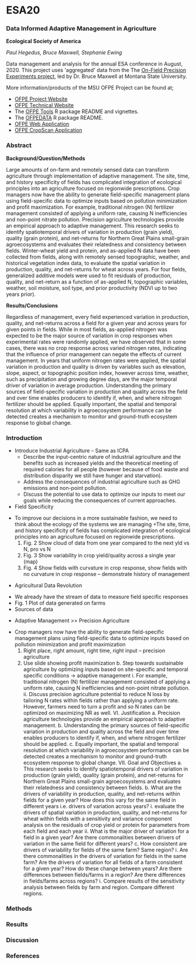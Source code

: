 # ESA20
### Data Informed Adaptive Management in Agriculture
**Ecological Society of America**

*Paul Hegedus, Bruce Maxwell, Stephanie Ewing*

Data management and analysis for the annual ESA conference in August, 2020. This project uses 'aggregated' data from the The [On-Field Precision Experiments project](https://sites.google.com/site/ofpeframework/), led by Dr. Bruce Maxwell at Montana State University.

More information/products of the MSU OFPE Project can be found at;

  * [OFPE Project Website](https://sites.google.com/site/ofpeframework/)
  * [OFPE Technical Website](https://paulhegedus.github.io/OFPE-Website/)
  * The [OFPE Tools](https://github.com/paulhegedus/OFPE.git) R package README and vignettes.
  * The [OFPEDATA]([here](https://github.com/paulhegedus/OFPEDATA.git)) R package README.
  * [OFPE Web Application](https://paulhegedus.shinyapps.io/OFPE_AnalysisAndSim_App_v1/?_ga=2.189182059.1336631904.1592115204-590292424.1592115204)
  * [OFPE CropScan Application](https://paulhegedus.shinyapps.io/OFPE_Protein_Application/?_ga=2.69643152.1880072526.1592481594-590292424.1592115204)

### Abstract
**Background/Question/Methods**

Large amounts of on-farm and remotely sensed data can transform agriculture through implementation of adaptive management. The site, time, and history specificity of fields has complicated integration of ecological principles into an agriculture focused on regionwide prescriptions. Crop managers now have the ability to generate field-specific management plans using field-specific data to optimize inputs based on pollution minimization and profit maximization. For example, traditional nitrogen (N) fertilizer management consisted of applying a uniform rate, causing N inefficiencies and non-point nitrate pollution. Precision agriculture technologies provide an empirical approach to adaptive management. This research seeks to identify spatiotemporal drivers of variation in production (grain yield), quality (grain protein), and net-returns for Northern Great Plains small-grain agroecosystems and evaluates their relatedness and consistency between fields. Winter-wheat yield and protein, and as-applied N data have been collected from fields, along with remotely sensed topographic, weather, and historical vegetation index data, to evaluate the spatial variation in production, quality, and net-returns for wheat across  years. For four fields, generalized additive models were used to fit residuals of production, quality, and net-return as a function of as-applied N, topographic variables, weather, soil moisture, soil type, and prior productivity (NDVI up to two years prior).

**Results/Conclusions**

Regardless of management, every field experienced variation in production, quality, and net-returns across a field for a given year and across years for given points in fields. While in most fields, as-applied nitrogen was expected to be the major source of variation in crop responses when experimental rates were randomly applied, we have observed that in some cases, there was no crop response across varied nitrogen rates, indicating that the influence of prior management can negate the effects of current management. In years that uniform nitrogen rates were applied, the spatial variation in production and quality is driven by variables such as elevation, slope, aspect, or topographic position index, however across time, weather, such as precipitation and growing degree days, are the major temporal driver of variation in average production. Understanding the primary sources of field-specific variation in production and quality across the field and over time enables producers to identify if, when, and where nitrogen fertilizer should be applied. Equally important, the spatial and temporal resolution at which variability in agroecosystem performance can be detected creates a mechanism to monitor and ground-truth ecosystem response to global change.


### Introduction


* Introduce Industrial Agriculture – Same as ICPA
  + Describe the input-centric nature of industrial agriculture and the benefits such as increased yields and the theoretical meeting of required calories for all people (however because of food waste and distribution disparity we still have hunger and starvation). 
  + Address the consequences of industrial agriculture such as GHG emissions and non-point pollution.
  +	Discuss the potential to use data to optimize our inputs to meet our goals while reducing the consequences of current approaches.
*	Field Specificity
  +	To improve our decisions in a more sustainable fashion, we need to think about the ecology of the systems we are managing
  +The site, time, and history specificity of fields has complicated integration of ecological principles into an agriculture focused on regionwide prescriptions. 
    1) Fig. 2 Show cloud of data from one year compared to the next yld vs N, pro vs N
    2)	Fig. 3 Show variability in crop yield/quality across a single year (map)
    3)	Fig. 4 Show fields with curvature in crop response, show fields with no curvature in crop response – demonstrate history of management
*	Agricultural Data Revolution
  +	We already have the stream of data to measure field specific responses
  +	Fig. 1 Plot of data generated on farms
  +	Sources of data
*	Adaptive Management >> Precision Agriculture
  +	Crop managers now have the ability to generate field-specific management plans using field-specific data to optimize inputs based on pollution minimization and profit maximization
    1) Right place, right amount, right time, right input – precision agriculture
    2) Use slide showing profit maximization
b.	Step towards sustainable agriculture by optimizing inputs based on site-specific and temporal specific conditions -> adaptive management 
i.	For example, traditional nitrogen (N) fertilizer management consisted of applying a uniform rate, causing N inefficiencies and non-point nitrate pollution.
ii.	Discuss precision agriculture potential to reduce N loss by tailoring N rates within fields rather than applying a uniform rate. However, farmers need to turn a profit and so N rates can be optimized on maximizing NR as well. 
VI.	Justification
a.	Precision agriculture technologies provide an empirical approach to adaptive management.
b.	Understanding the primary sources of field-specific variation in production and quality across the field and over time enables producers to identify if, when, and where nitrogen fertilizer should be applied. 
c.	Equally important, the spatial and temporal resolution at which variability in agroecosystem performance can be detected creates a mechanism to monitor and ground-truth ecosystem response to global change.
VII.	Goal and Objectives
a.	This research seeks to identify spatiotemporal drivers of variation in production (grain yield), quality (grain protein), and net-returns for Northern Great Plains small-grain agroecosystems and evaluates their relatedness and consistency between fields.
b.	What are the drivers of variability in production, quality, and net-returns within fields for a given year? How does this vary for the same field in different years i.e. drivers of variation across years?
i.	evaluate the drivers of spatial variation in production, quality, and net-returns for wheat within fields with a sensitivity and variance component analysis on the residuals of crop yield or protein for parameters from each field and each year
ii.	What is the major driver of variation for a field in a given year? Are there commonalities between drivers of variation in the same field for different years? 
c.	How consistent are drivers of variability for fields of the same farm? Same region?
i.	Are there commonalities in the drivers of variation for fields in the same farm? Are the drivers of variation for all fields of a farm consistent for a given year? How do these change between years? Are there differences between fields/farms in a region? Are there differences in fields/farms across regions?
i.	Compare results of the sensitivity analysis between fields by farm and region. Compare different regions. 



### Methods



### Results



### Discussion



### References






